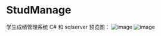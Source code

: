 # StudManage
学生成绩管理系统
C# 和 sqlserver
预览图：
![image](https://user-images.githubusercontent.com/73229305/220565752-72087d35-fa0c-45e1-b7ff-78502397d2b8.png)
![image](https://user-images.githubusercontent.com/73229305/220565823-4112975e-04ae-46af-a784-5a0b9f94446a.png)
